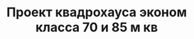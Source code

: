 ---
title: Проект квадрохауса эконом класса 70 и 85 м кв
description: Готовый проект квадрохауса эконом класса. Площадь секции&#58; 70 и 85 м.кв.

layout: project
permalink: /proekty/:path
image: /images/proekty/kvadrohausy/kvadrohaus-ekonom-klassa-70-85m-1_1920w.jpg

weight: 5300

project-title: Квадрохаус эконом класса
project-catalog-title: Квадрохаус
project-name: KB-70/85
tiny-description: Таунхаус на 4 семьи с разными площадями

short-description: "Проект четырехсекционного таунхауса эконом класса. Две секции площадью 70 м<sup>2</sup>, две - 85 м<sup>2</sup>. Презентабельный внешний вид и экономичность в строительстве делают этот дом крайне привлекательным для любых девелоперских проектов."

price-project: "120 000 р"
price-build:

area: "70/85"

related:
- KB-85/105
- KB-98
- TD-70/85

params:
- name: "Площадь секции А-Б/В-Г"
  value: "70 / 87 м<sup>2</sup>"
- name: "Площадь 1-го этажа"
  value: "38 / 46 м<sup>2</sup>"
- name: "Площадь 2-го этажа"
  value: "32 / 41 м<sup>2</sup>"
- name: "Крыльцо"
  value: "16 / 16 м<sup>2</sup>"
- name: "Габаритные размеры"
  value: "19.1 x 23.2 м"
- name: "Спальни"
  value: "2 / 2"
- name: "Санузлы"
  value: "2 / 2"
- name: "Высота 1-го этажа"
  value: "3.0 м"
- name: "Высота 2-го этажа"
  value: "2.7 м"
- name: "Фундамент"
  value: "Монолитный ж/б"
- name: "Конструкция стен"
  value: "Газобетон 400 мм"
- name: "Перекрытия"
  value: "Монолитные ж/б"
- name: "Покрытие кровли"
  value: "Гибкая черепица"
- name: "Облицовка стен"
  value: "Штукатурка"

options:
- name: "Паспорт дома"
  value: "5 000 р"
- name: "Проект отопления"
  value: "30 000 р"
- name: "Водоснабжение, канализация"
  value: "30 000 р"
- name: "Проект электрики"
  value: "30 000 р"
- name: "Проект подвала"
  value: "30 000 р"
- name: "Замена материала стен"
  value: "20 000 р"
- name: "Изменение фундамента"
  value: "20 000 р"
- name: "Перепланировка (перегородки)"
  value: "5 000 р"
- name: "Дизайн интерьера"
  value: "120 000 р"
---